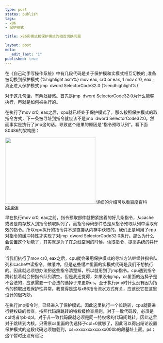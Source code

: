 ```yaml
--- 
type: post
status: publish
tags: 
- x86
- 保护模式

title: x86实模式和保护模式的相互切换问题

layout: post
meta: 
  _edit_last: "1"
published: true
---
```

在《自己动手写操作系统》中有几段代码是关于保护模和实模式相互切换的
;准备被切换到保护模式
{%highlight asm%}
mov  eax, cr0
or   eax, 1
mov  cr0, eax</pre>
;真正进入保护模式
jmp  dword SelectorCode32:0
{%endhighlight%}

对于这几句话，有两处疑惑。首先是jmp  dword SelectorCode32:0为什么能够执行，再就是如何被执行的。<!--split-->

在执行了mov cr0, eax之后，cpu就已经处于保护模式了，那么按照保护模式的取指令方式，下一条被寻址到指令就应该不是jmp  dword SelectorCode32:0。然而事实是执行了jmp这句话。导致这个结果的原因是“指令预取队列”。看下面80486的架构图：

<a href="http://img.yalog.info/uploads/20120505/arch.svg.png"><img class="alignnone size-medium wp-image-63" title="800px-80486DX2_arch.svg" src="http://img.yalog.info/uploads/20120505/arch.svg_thumb.png" alt="" width="300" height="217" /></a>详细的介绍可以看百度百科<a title="80486" href="http://baike.baidu.com/view/410861.htm" target="_blank">80486</a>

早在执行mov cr0, eax之前，指令预取部件就把紧接着的好几条指令，从cache或者是内存放入到指令预取队列了。而指令译码部件总是从指令预取队列中读取有效的指令。所以cpu执行的指令并不是直接从内存中获取的。我们正是利用了cpu对指令的缓冲特性才实现了对jmp  dword SelectorCode32:0执行。那么为什么会设置这个功能了，其实就是为了在总线空闲的时候，读取指令，提高系统的并行度。

当我们执行了mov cr0, eax之后，cpu就会采用保护模式的寻址方法继续往指令队列和cache中读指令，做缓冲。但是这些缓冲里面的实模式代码是我们不想执行的。因此就必须想办法把这些指令清楚掉，所以就用到了jmp指令。cpu遇到指令跳转接着就会把指令队列清空。但是我还觉得，如果没有jmp，cs里面的选择子是不合法的，应该需要一个合法的选择子来更新cs。至于执行jmp时什么没有因为指令的预取出现保护性异常，我觉得是这与x86指令流水方式有关，应该说它在这里设计的很巧妙。

在执行jmp指令时，已经进入了保护模式。因此这里执行一个长跳转，cpu就要进行特权级的检查。按照代码段跳转的特权级检查规则，对于一致代码段，必须是cpl或者rpl&gt;dpl。对于非一致代码段就必须是同一特权级的代码间跳转。因此这里对于跳转到内核，只需原cs里面的伪选择子cpl=0就够了，因此可以得出结论设置保护模式的这段代码必须加载到，cs=xxxxxxxxxxxxx000b的段基址上面。ps：这个暂时还没有验证
